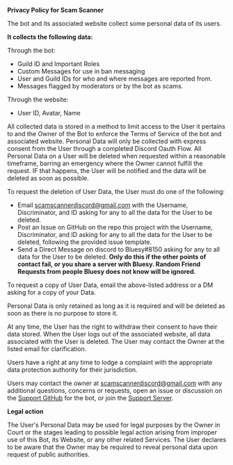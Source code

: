 **Privacy Policy for Scam Scanner**

The bot and its associated website collect some personal data of its users.

**It collects the following data:**

Through the bot:

* Guild ID and Important Roles
* Custom Messages for use in ban messaging
* User and Guild IDs for who and where messages are reported from.
* Messages flagged by moderators or by the bot as scams.

Through the website:

* User ID, Avatar, Name

All collected data is stored in a method to limit access to the User it pertains to and the Owner of the Bot to enforce
the Terms of Service of the bot and associated website. Personal Data will only be collected with express consent from
the User through a completed Discord Oauth Flow. All Personal Data on a User will be deleted when requested
within a reasonable timeframe, barring an emergency where the Owner cannot fulfill the request. IF that happens,
the User will be notified and the data will be deleted as soon as possible.

To request the deletion of User Data, the User must do one of the following:

* Email [scamscannerdiscord@gmail.com](mailto:scamscannerdiscord@gmail.com) with the Username, Discriminator, and ID
  asking for any to all the data for the User to be deleted.
* Post an Issue on GitHub on the repo this project with the Username, Discriminator, and ID asking for any to all the
  data for the User to be deleted, following the provided issue template.
* Send a Direct Message on discord to Bluesy#8150 asking for any to all data for the User to be deleted.
  **Only do this if the other points of contact fail, or you share a server with Bluesy. Random Friend Requests from people
  Bluesy does not know will be ignored.**

To request a copy of User Data, email the above-listed address or a DM asking for a copy of your Data.

Personal Data is only retained as long as it is required and will be deleted as soon as there is no purpose to store it.

At any time, the User has the right to withdraw their consent to have their data stored. When the User logs out of the
associated website, all data associated with the User is deleted. The User may contact the Owner at the listed email for
clarification.

Users have a right at any time to lodge a complaint with the appropriate data protection authority for their
jurisdiction.

Users may contact the owner at [scamscannerdiscord@gmail.com](mailto:scamscannerdiscord@gmail.com) with any additional
questions, concerns or requests, open an issue or discussion on the
[Support GitHub](https://github.com/Scam-Scanner/Issues-and-Support) for the bot,
or join the [Support Server](https://discord.gg/Q8KYEA7sWg).

**Legal action**

The User's Personal Data may be used for legal purposes by the Owner in Court or the stages leading to possible legal
action arising from improper use of this Bot, its Website, or any other related Services. The User declares to be aware
that the Owner may be required to reveal personal data upon request of public authorities.
